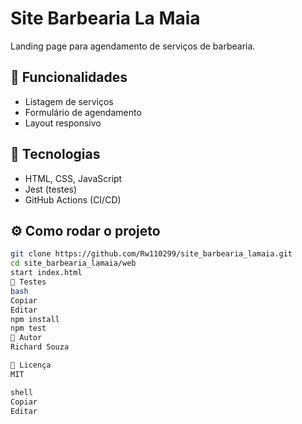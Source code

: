 # Site Barbearia La Maia

Landing page para agendamento de serviços de barbearia.

## 🚀 Funcionalidades

- Listagem de serviços
- Formulário de agendamento
- Layout responsivo

## 🧰 Tecnologias

- HTML, CSS, JavaScript
- Jest (testes)
- GitHub Actions (CI/CD)

## ⚙ Como rodar o projeto

```bash
git clone https://github.com/Rw110299/site_barbearia_lamaia.git
cd site_barbearia_lamaia/web
start index.html
🧪 Testes
bash
Copiar
Editar
npm install
npm test
👤 Autor
Richard Souza

📄 Licença
MIT

shell
Copiar
Editar
